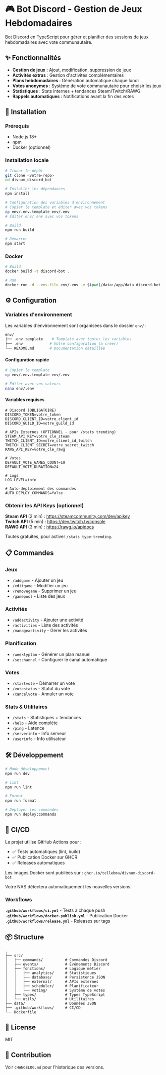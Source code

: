 # 🎮 Bot Discord - Gestion de Jeux Hebdomadaires

Bot Discord en TypeScript pour gérer et planifier des sessions de jeux hebdomadaires avec vote communautaire.

## ✨ Fonctionnalités

- **Gestion de jeux** : Ajout, modification, suppression de jeux
- **Activités extras** : Gestion d'activités complémentaires
- **Plans hebdomadaires** : Génération automatique chaque lundi
- **Votes anonymes** : Système de vote communautaire pour choisir les jeux
- **Statistiques** : Stats internes + tendances Steam/Twitch/RAWG
- **Rappels automatiques** : Notifications avant la fin des votes

## 🚀 Installation

### Prérequis
- Node.js 18+
- npm
- Docker (optionnel)

### Installation locale

```bash
# Cloner le dépôt
git clone <votre-repo>
cd divnum_discord_bot

# Installer les dépendances
npm install

# Configuration des variables d'environnement
# Copier le template et éditer avec vos tokens
cp env/.env.template env/.env
# Éditer env/.env avec vos tokens

# Build
npm run build

# Démarrer
npm start
```

### Docker

```bash
# Build
docker build -t discord-bot .

# Run
docker run -d --env-file env/.env -v $(pwd)/data:/app/data discord-bot
```

## ⚙️ Configuration

### Variables d'environnement

Les variables d'environnement sont organisées dans le dossier `env/` :

```bash
env/
├── .env.template    # Template avec toutes les variables
├── .env            # Votre configuration (à créer)
└── README.md       # Documentation détaillée
```

#### Configuration rapide

```bash
# Copier le template
cp env/.env.template env/.env

# Éditer avec vos valeurs
nano env/.env
```

#### Variables requises

```env
# Discord (OBLIGATOIRE)
DISCORD_TOKEN=votre_token
DISCORD_CLIENT_ID=votre_client_id
DISCORD_GUILD_ID=votre_guild_id

# APIs Externes (OPTIONNEL - pour /stats trending)
STEAM_API_KEY=votre_cle_steam
TWITCH_CLIENT_ID=votre_client_id_twitch
TWITCH_CLIENT_SECRET=votre_secret_twitch
RAWG_API_KEY=votre_cle_rawg

# Votes
DEFAULT_VOTE_GAMES_COUNT=10
DEFAULT_VOTE_DURATION=24

# Logs
LOG_LEVEL=info

# Auto-déploiement des commandes
AUTO_DEPLOY_COMMANDS=false
```

### Obtenir les API Keys (optionnel)

**Steam API** (2 min) : https://steamcommunity.com/dev/apikey  
**Twitch API** (5 min) : https://dev.twitch.tv/console  
**RAWG API** (3 min) : https://rawg.io/apidocs

Toutes gratuites, pour activer `/stats type:trending`.

## 📋 Commandes

### Jeux
- `/addgame` - Ajouter un jeu
- `/editgame` - Modifier un jeu
- `/removegame` - Supprimer un jeu
- `/gamepool` - Liste des jeux

### Activités
- `/addactivity` - Ajouter une activité
- `/activities` - Liste des activités
- `/manageactivity` - Gérer les activités

### Planification
- `/weeklyplan` - Générer un plan manuel
- `/setchannel` - Configurer le canal automatique

### Votes
- `/startvote` - Démarrer un vote
- `/votestatus` - Statut du vote
- `/cancelvote` - Annuler un vote

### Stats & Utilitaires
- `/stats` - Statistiques + tendances
- `/help` - Aide complète
- `/ping` - Latence
- `/serverinfo` - Info serveur
- `/userinfo` - Info utilisateur

## 🛠️ Développement

```bash
# Mode développement
npm run dev

# Lint
npm run lint

# Format
npm run format

# Déployer les commandes
npm run deploy:commands
```

## 🐳 CI/CD

Le projet utilise GitHub Actions pour :
- ✅ Tests automatiques (lint, build)
- ✅ Publication Docker sur GHCR
- ✅ Releases automatiques

Les images Docker sont publiées sur : `ghcr.io/tellebma/divnum-discord-bot`

Votre NAS détectera automatiquement les nouvelles versions.

### Workflows

**`.github/workflows/ci.yml`** - Tests à chaque push  
**`.github/workflows/docker-publish.yml`** - Publication Docker  
**`.github/workflows/release.yml`** - Releases sur tags

## 📦 Structure

```
.
├── src/
│   ├── commands/          # Commandes Discord
│   ├── events/            # Événements Discord
│   ├── fonctions/         # Logique métier
│   │   ├── analytics/     # Statistiques
│   │   ├── database/      # Persistence JSON
│   │   ├── external/      # APIs externes
│   │   ├── scheduler/     # Planificateur
│   │   └── voting/        # Système de votes
│   ├── types/             # Types TypeScript
│   └── utils/             # Utilitaires
├── data/                  # Données JSON
├── .github/workflows/     # CI/CD
└── Dockerfile
```

## 📄 License

MIT

## 🤝 Contribution

Voir `CHANGELOG.md` pour l'historique des versions.

